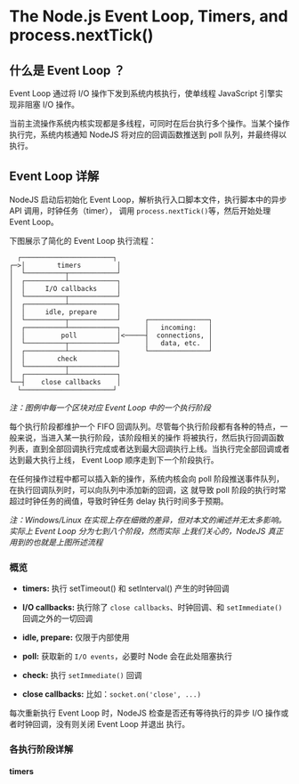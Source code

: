 # The Node.js Event Loop, Timers, and process.nextTick()


## 什么是 Event Loop ？

Event Loop 通过将 I/O 操作下发到系统内核执行，使单线程 JavaScript 引擎实现非阻塞 I/O 操作。

当前主流操作系统内核实现都是多线程，可同时在后台执行多个操作。当某个操作执行完，系统内核通知 NodeJS 
将对应的回调函数推送到 poll 队列，并最终得以执行。


## Event Loop 详解

NodeJS 启动后初始化 Event Loop，解析执行入口脚本文件，执行脚本中的异步 API 调用，时钟任务（timer），
调用 `process.nextTick()`等，然后开始处理 Event Loop。

下图展示了简化的 Event Loop 执行流程：

 ```
   ┌───────────────────────┐
┌─>│        timers         │
│  └──────────┬────────────┘
│  ┌──────────┴────────────┐
│  │     I/O callbacks     │
│  └──────────┬────────────┘
│  ┌──────────┴────────────┐
│  │     idle, prepare     │
│  └──────────┬────────────┘      ┌───────────────┐
│  ┌──────────┴────────────┐      │   incoming:   │
│  │         poll          │<─────┤  connections, │
│  └──────────┬────────────┘      │   data, etc.  │
│  ┌──────────┴────────────┐      └───────────────┘
│  │        check          │
│  └──────────┬────────────┘
│  ┌──────────┴────────────┐
└──┤    close callbacks    │
   └───────────────────────┘
 ```

 _*注：图例中每一个区块对应 Event Loop 中的一个执行阶段*_

每个执行阶段都维护一个 FIFO 回调队列。尽管每个执行阶段都有各种的特点，一般来说，当进入某一执行阶段，该阶段相关的操作
将被执行，然后执行回调函数列表，直到全部回调执行完成或者达到最大回调执行上线。当执行完全部回调或者达到最大执行上线，
Event Loop 顺序走到下一个阶段执行。

在任何操作过程中都可以插入新的操作，系统内核会向 poll 阶段推送事件队列，在执行回调队列时，可以向队列中添加新的回调，这
就导致 poll 阶段的执行时常超过时钟任务的阀值，导致时钟任务 delay 执行时间多于预期。

_*注：Windows/Linux 在实现上存在细微的差异，但对本文的阐述并无太多影响。实际上 Event Loop 分为七到八个阶段，然而实际
上我们关心的，NodeJS 真正用到的也就是上图所述流程*_


### 概览

+ **timers:** 执行 setTimeout() 和 setInterval() 产生的时钟回调

+ **I/O callbacks:** 执行除了 `close callbacks`、时钟回调、和 `setImmediate()` 回调之外的一切回调

+ **idle, prepare:** 仅限于内部使用

+ **poll:** 获取新的 `I/O events`，必要时 Node 会在此处阻塞执行

+ **check:** 执行 `setImmediate()` 回调

+ **close callbacks:** 比如：`socket.on('close', ...)`

每次重新执行 Event Loop 时，NodeJS 检查是否还有等待执行的异步 I/O 操作或者时钟回调，没有则关闭 Event Loop 并退出
执行。


### 各执行阶段详解

#### timers



